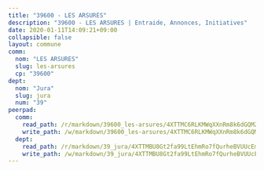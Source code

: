 ```yaml
---
title: "39600 - LES ARSURES"
description: "39600 - LES ARSURES | Entraide, Annonces, Initiatives"
date: 2020-01-11T14:09:21+09:00
collapsible: false
layout: commune
comm:
  nom: "LES ARSURES"
  slug: les-arsures
  cp: "39600"
dept:
  nom: "Jura"
  slug: jura
  num: "39"
peerpad:
  comm:
    read_path: /r/markdown/39600_les-arsures/4XTTMC6RLKMWqXXnRm8k6dGQMZ9WkusNdVfKfYuuN7g41Wwvz
    write_path: /w/markdown/39600_les-arsures/4XTTMC6RLKMWqXXnRm8k6dGQMZ9WkusNdVfKfYuuN7g41Wwvz-K3TgTtnFHH5aUxVecRRjdmsBFzxKRNBgRf2SWXsEFbQLqCJADQ7Ps9k7LSkV7JmkdPEMsfBcoV4dD8SdWddvFSV3Hj17ZmyJGZ9tChRB79wWt3AAhE1ZteJsGZUCAh8DrpnQAAGS
  dept:
    read_path: /r/markdown/39_jura/4XTTMBU8Gt2fa99LtEhmRo7fQurheBVUUcEmcUcrj82YN8mg7
    write_path: /w/markdown/39_jura/4XTTMBU8Gt2fa99LtEhmRo7fQurheBVUUcEmcUcrj82YN8mg7-K3TgTcNZmu4vnNMaCfgcL8UVTLrMMzc995tkrcbQnJrz2QJUTFFzY77q7ECMK21XeFnonjpMWqFzgVngXjdq8HzYe3HRbuYXbvX8ofWBv48UvWuvbrbp8aQGQQcfezWASxj7orH1
---
```



